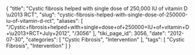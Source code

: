 {
    "title": "Cystic fibrosis helped with single dose of 250,000 IU of vitamin D \u2013 RCT",
    "slug": "cystic-fibrosis-helped-with-single-dose-of-250000-iu-of-vitamin-d-rct",
    "aliases": [
        "/Cystic+fibrosis+helped+with+single+dose+of+250000+IU+of+vitamin+D+\u2013+RCT+July+2012",
        "/3056"
    ],
    "tiki_page_id": 3056,
    "date": "2012-07-30",
    "categories": [
        "Cystic Fibrosis",
        "Intervention"
    ],
    "tags": [
        "Cystic Fibrosis",
        "Intervention"
    ]
}